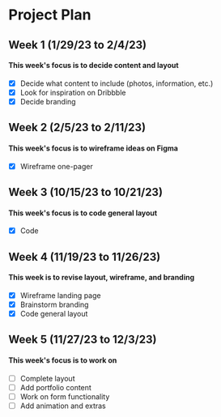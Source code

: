 # Project Plan
## Week 1 (1/29/23 to 2/4/23)
#### This week's focus is to decide content and layout
- [x] Decide what content to include (photos, information, etc.) 
- [x] Look for inspiration on Dribbble
- [x] Decide branding

## Week 2 (2/5/23 to 2/11/23)
#### This week's focus is to wireframe ideas on Figma
- [x] Wireframe one-pager

## Week 3 (10/15/23 to 10/21/23)
#### This week's focus is to code general layout
- [x] Code

## Week 4 (11/19/23 to 11/26/23)
#### This week is to revise layout, wireframe, and branding
- [x] Wireframe landing page
- [x] Brainstorm branding
- [x] Code general layout

## Week 5 (11/27/23 to 12/3/23)
#### This week's focus is to work on 
- [ ] Complete layout
- [ ] Add portfolio content 
- [ ] Work on form functionality
- [ ] Add animation and extras